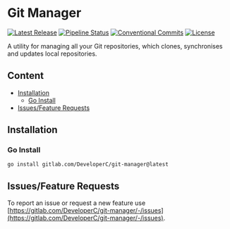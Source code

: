 # Git Manager
[![Latest Release](https://gitlab.com/DeveloperC/git-manager/-/badges/release.svg)](https://gitlab.com/DeveloperC/git-manager/-/releases)
[![Pipeline Status](https://gitlab.com/DeveloperC/git-manager/badges/main/pipeline.svg)](https://gitlab.com/DeveloperC/git-manager/-/pipelines)
[![Conventional Commits](https://img.shields.io/badge/Conventional%20Commits-1.0.0-yellow.svg)](https://conventionalcommits.org)
[![License](https://img.shields.io/badge/License-AGPLv3-blue.svg)](https://www.gnu.org/licenses/agpl-3.0)


A utility for managing all your Git repositories, which clones, synchronises and updates local repositories.


## Content
 * [Installation](#installation)
   * [Go Install](#go-install)
 * [Issues/Feature Requests](#issuesfeature-requests)


## Installation
### Go Install
```
go install gitlab.com/DeveloperC/git-manager@latest
```


## Issues/Feature Requests
To report an issue or request a new feature use [https://gitlab.com/DeveloperC/git-manager/-/issues](https://gitlab.com/DeveloperC/git-manager/-/issues).
